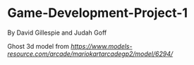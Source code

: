 # Game-Development-Project-1
By David Gillespie and Judah Goff

Ghost 3d model from *https://www.models-resource.com/arcade/mariokartarcadegp2/model/6294/*
